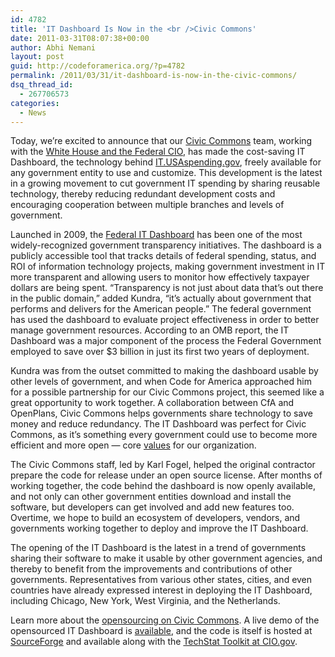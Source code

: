 ```yaml
---
id: 4782
title: 'IT Dashboard Is Now in the <br />Civic Commons'
date: 2011-03-31T08:07:38+00:00
author: Abhi Nemani
layout: post
guid: http://codeforamerica.org/?p=4782
permalink: /2011/03/31/it-dashboard-is-now-in-the-civic-commons/
dsq_thread_id:
  - 267706573
categories:
  - News
---
```

[<img src="http://codeforamerica.org/wp-content/uploads/2011/03/The-Federal-IT-Dashboard-is-Open-Sourced-300x139.png" alt="" title="The Federal IT Dashboard is Open Sourced!" class="alignright size-medium wp-image-4849" />](http://codeforamerica.org/wp-content/uploads/2011/03/The-Federal-IT-Dashboard-is-Open-Sourced.png)Today, we&#8217;re excited to announce that our [Civic Commons](http://civiccommons.org/) team, working with the [White House and the Federal CIO](http://www.whitehouse.gov/blog/2011/03/31/open-sourcing-it-dashboard-techstat-process), has made the cost-saving IT Dashboard, the technology behind [IT.USAspending.gov](http://it.usaspending.gov/), freely available for any government entity to use and customize. This development is the latest in a growing movement to cut government IT spending by sharing reusable technology, thereby reducing redundant development costs and encouraging cooperation between multiple branches and levels of government.

Launched in 2009, the [Federal IT Dashboard](http://itdashboard.gov/) has been one of the most widely-recognized government transparency initiatives. The dashboard is a publicly accessible tool that tracks details of federal spending, status, and ROI of information technology projects, making government investment in IT more transparent and allowing users to monitor how effectively taxpayer dollars are being spent. “Transparency is not just about data that’s out there in the public domain,” added Kundra, “it’s actually about government that performs and delivers for the American people.” The federal government has used the dashboard to evaluate project effectiveness in order to better manage government resources. According to an OMB report, the IT Dashboard was a major component of the process the Federal Government employed to save over $3 billion in just its first two years of deployment.

Kundra was from the outset committed to making the dashboard usable by other levels of government, and when Code for America approached him for a possible partnership for our Civic Commons project, this seemed like a great opportunity to work together. A collaboration between CfA and OpenPlans, Civic Commons helps governments share technology to save money and reduce redundancy. The IT Dashboard was perfect for Civic Commons, as it&#8217;s something every government could use to become more efficient and more open &#8212; core [values](http://codeforamerica.org/issues) for our organization. 

The Civic Commons staff, led by Karl Fogel, helped the original contractor prepare the code for release under an open source license. After months of working together, the code behind the dashboard is now openly available, and not only can other government entities download and install the software, but developers can get involved and add new features too. Overtime, we hope to build an ecosystem of developers, vendors, and governments working together to deploy and improve the IT Dashboard.

The opening of the IT Dashboard is the latest in a trend of governments sharing their software to make it usable by other government agencies, and thereby to benefit from the improvements and contributions of other governments. Representatives from various other states, cities, and even countries have already expressed interest in deploying the IT Dashboard, including Chicago, New York, West Virginia, and the Netherlands.

Learn more about the [opensourcing on Civic Commons](http://civiccommons.org/2011/03/it-dashboard-open-sourced/). A live demo of the opensourced IT Dashboard is [available](http://demo.itdashboard.reisys.com), and the code is itself is hosted at [SourceForge](http://sourceforge.net/projects/it-dashboard) and available along with the [TechStat Toolkit at CIO.gov](http://www.cio.gov/tools/).